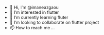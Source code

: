 - 👋 Hi, I’m @imaneazgaou
- 👀 I’m interested in flutter
- 🌱 I’m currently learning fluter
- 💞️ I’m looking to collaborate on flutter project
- 📫 How to reach me ...

<!---
imaneazgaou/imaneazgaou is a ✨ special ✨ repository because its `README.md` (this file) appears on your GitHub profile.
You can click the Preview link to take a look at your changes.
--->
